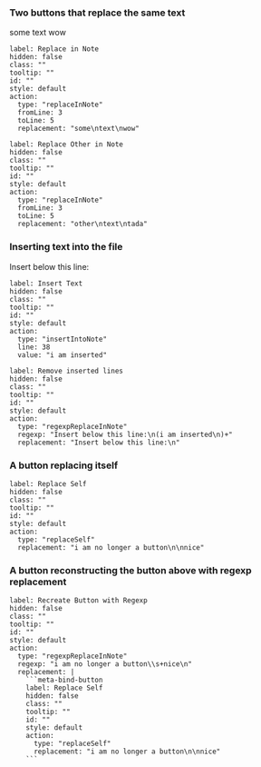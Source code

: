 ### Two buttons that replace the same text

some
text
wow

```meta-bind-button
label: Replace in Note
hidden: false
class: ""
tooltip: ""
id: ""
style: default
action:
  type: "replaceInNote"
  fromLine: 3
  toLine: 5
  replacement: "some\ntext\nwow"
```

```meta-bind-button
label: Replace Other in Note
hidden: false
class: ""
tooltip: ""
id: ""
style: default
action:
  type: "replaceInNote"
  fromLine: 3
  toLine: 5
  replacement: "other\ntext\ntada"
```

### Inserting text into the file

Insert below this line:

```meta-bind-button
label: Insert Text
hidden: false
class: ""
tooltip: ""
id: ""
style: default
action:
  type: "insertIntoNote"
  line: 38
  value: "i am inserted"
```

```meta-bind-button
label: Remove inserted lines
hidden: false
class: ""
tooltip: ""
id: ""
style: default
action:
  type: "regexpReplaceInNote"
  regexp: "Insert below this line:\n(i am inserted\n)+"
  replacement: "Insert below this line:\n"
```

### A button replacing itself

```meta-bind-button
label: Replace Self
hidden: false
class: ""
tooltip: ""
id: ""
style: default
action:
  type: "replaceSelf"
  replacement: "i am no longer a button\n\nnice"
```

### A button reconstructing the button above with regexp replacement

```meta-bind-button
label: Recreate Button with Regexp
hidden: false
class: ""
tooltip: ""
id: ""
style: default
action:
  type: "regexpReplaceInNote"
  regexp: "i am no longer a button\\s+nice\n"
  replacement: |
    ```meta-bind-button
    label: Replace Self
    hidden: false
    class: ""
    tooltip: ""
    id: ""
    style: default
    action:
      type: "replaceSelf"
      replacement: "i am no longer a button\n\nnice"
    ```
```
